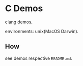 # C Demos

clang demos.

environments: unix(MacOS Darwin).

## How

see demos respective `README.md`.

